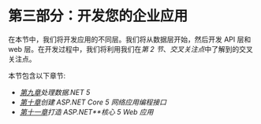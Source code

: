 # 第三部分：开发您的企业应用

在本节中，我们将开发应用的不同层。我们将从数据层开始，然后开发 API 层和 web 层。在开发过程中，我们将利用我们在*第 2 节*、*交叉关注点*中了解到的交叉关注点。

本节包含以下章节:

*   [*第九章*](09.html#_idTextAnchor177)*处理数据.NET 5*
*   [*第十章*](10.html#_idTextAnchor202)*创建 ASP.NET Core 5 网络应用编程接口*
*   [*第十一章*](11.html#_idTextAnchor228)*打造 ASP.NET**核心* *5 Web 应用*